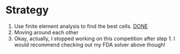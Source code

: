 # Strategy

1. Use finite element analysis to find the best cells. [DONE](https://github.com/programjames/luxai2021/blob/master/fda/fda/solver.py)
2. Moving around each other
3. Okay, actually, I stopped working on this competition after step 1. I would recommend checking out my FDA solver above though!
